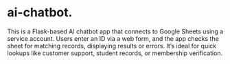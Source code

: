 # ai-chatbot.
This is a Flask-based AI chatbot app that connects to Google Sheets using a service account. Users enter an ID via a web form, and the app checks the sheet for matching records, displaying results or errors. It’s ideal for quick lookups like customer support, student records, or membership verification.
